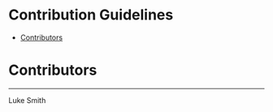 Contribution Guidelines
=============================
* [Contributors](#contributors)


# Contributors
-----------------------------
Luke Smith

